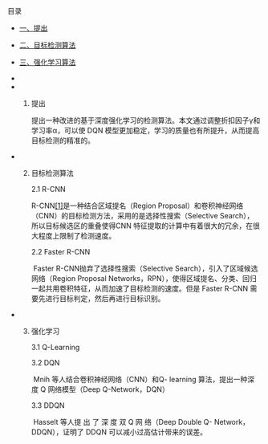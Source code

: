 目录

- [一、提出](#index1)
- [二、目标检测算法](#index2)
- [三、强化学习算法](#index3)
- 

- 1. <span id='index1'>提出</span>

     ​	提出一种改进的基于深度强化学习的检测算法。本文通过调整折扣因子γ和学习率α，可以使 DQN 模型更加稳定，学习的质量也有所提升，从而提高目标检测的精准的。

- 2. <span id='index2'>目标检测算法</span>

     2.1 R-CNN

      	R-CNN[[1]](https://github.com/hy515096690/paper-notes/blob/main/papers/%E7%9B%AE%E6%A0%87%E6%A3%80%E6%B5%8B/Rich%20feature%20hierarchies%20for%20accurate%20object%20detection%20and%20semantic%20segmentation.pdf)是一种结合区域提名（Region Proposal）和卷积神经网络（CNN）的目标检测方法，采用的是选择性搜索（Selective Search），所以目标候选区的重叠使得CNN 特征提取的计算中有着很大的冗余，在很大程度上限制了检测速度。

     2.2 Faster R-CNN

     ​	Faster R-CNN抛弃了选择性搜索（Selective Search），引入了区域候选网络（Region Proposal Networks，RPN），使得区域提名、分类、回归一起共用卷积特征，从而加速了目标检测的速度。但是 Faster R-CNN 需要先进行目标判定，然后再进行目标识别。

- 3. <span id='index3'>强化学习</span>

     3.1 Q-Learning

     3.2 DQN

     ​	Mnih 等人结合卷积神经网络（CNN）和Q- learning 算法，提出一种深度 Q 网络模型（Deep Q-Network，DQN）

     3.3 DDQN

     ​	Hasselt 等人提 出 了 深 度 双 Q 网 络（Deep Double Q- Network，DDQN），证明了 DDQN 可以减小过高估计带来的误差。







